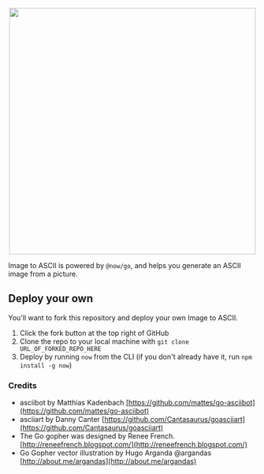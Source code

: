 <p align="center">
  <img src="https://raw.githubusercontent.com/sophearak/image-to-ascii/master/assets/image-2-ascii.png" height="500" />
</p>

Image to ASCII is powered by `@now/go`, and helps you generate an ASCII image from a picture.

## Deploy your own

You'll want to fork this repository and deploy your own Image to ASCII.

1. Click the fork button at the top right of GitHub
2. Clone the repo to your local machine with `git clone URL_OF_FORKED_REPO_HERE`
4. Deploy by running `now` from the CLI (if you don't already have it, run `npm install -g now`)

### Credits

- asciibot by Matthias Kadenbach [https://github.com/mattes/go-asciibot](https://github.com/mattes/go-asciibot)
- asciiart by Danny Canter [https://github.com/Cantasaurus/goasciiart](https://github.com/Cantasaurus/goasciiart)
- The Go gopher was designed by Renee French. [http://reneefrench.blogspot.com/](http://reneefrench.blogspot.com/)
- Go Gopher vector illustration by Hugo Arganda @argandas [http://about.me/argandas](http://about.me/argandas)
